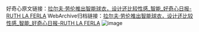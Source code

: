 好奇心原文链接：[拉尔夫·劳伦推出智能球衣，设计还比较性感_智能_好奇心日报-RUTH LA FERLA](https://www.qdaily.com/articles/2005.html)
WebArchive归档链接：[拉尔夫·劳伦推出智能球衣，设计还比较性感_智能_好奇心日报-RUTH LA FERLA](http://web.archive.org/web/20190623150132/https://www.qdaily.com/articles/2005.html)
![image](http://ww3.sinaimg.cn/large/007d5XDply1g3v4mwxcpnj30u03gdb29)